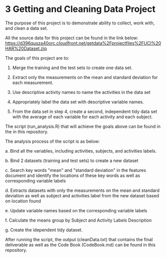 # 3 Getting and Cleaning Data Project

The purpose of this project is to demonstrate ability to collect, work with, and clean a data set.

All the source data for this project can be found in the link below: https://d396qusza40orc.cloudfront.net/getdata%2Fprojectfiles%2FUCI%20HAR%20Dataset.zip

The goals of this project are to:

 1. Merge the training and the test sets to create one data set.

 2. Extract only the measurements on the mean and standard deviation for each measurement.

 3. Use descriptive activity names to name the activities in the data set

 4. Appropriately label the data set with descriptive variable names.

 5. From the data set in step 4, create a second, independent tidy data set with the average of each variable for each activity and each subject.

The script (run_analysis.R) that will achieve the goals above can be found in the in this repository.

The analysis process of the script is as below:

 a. Bind all the variables, including activities, subjects, and activities labels.

 b. Bind 2 datasets (training and test sets) to create a new dataset

 c. Search key words "mean" and "standard deviation" in the features document and identify the locations of these key words as well as corresponding variable labels

 d. Extracts datasets with only the measurements on the mean and standard deviation as well as subject and activities label from the new dataset based on location found

 e. Update variable names based on the corresponding variable labels

 f. Calculate the means group by Subject and Activity Labels Description

 g. Create the idependent tidy dataset.

After running the script, the output (cleanData.txt) that contains the final deliverable as well as the Code Book (CodeBook.md) can be found in this repository.
